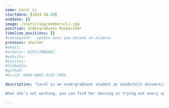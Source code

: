 ```yaml
---
name: Carol Li
startdate: [2024-10-20]
enddate: []
image: /static/img/members/Li.jpg
position: Undergraduate Researcher
timeline_positions: []
#subsequent:  update once you become an alumnus
pronouns: she/her
#email: 
#scholar: WJ9lxYMAAAAJ
#website: 
#twitter: 
#linkedin: 
#github: 
#orcid: 0000-0002-4225-7459

description: "Carol is an undergraduate student at Vanderbilt University, double majoring in Neuroscience and Computer Science. She has a strong interest in computational modeling for structural biology and envisions applying neuroscience-inspired techniques to enhance and understand AI models. 

When she's not working, you can find her dancing or trying out every sport under the sun!"

---
```

